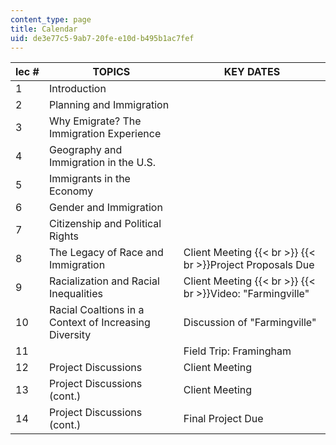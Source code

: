 ```yaml
---
content_type: page
title: Calendar
uid: de3e77c5-9ab7-20fe-e10d-b495b1ac7fef
---
```


| lec # | TOPICS | KEY DATES |
| --- | --- | --- |
| 1 | Introduction | &nbsp; |
| 2 | Planning and Immigration | &nbsp; |
| 3 | Why Emigrate? The Immigration Experience | &nbsp; |
| 4 | Geography and Immigration in the U.S. | &nbsp; |
| 5 | Immigrants in the Economy | &nbsp; |
| 6 | Gender and Immigration | &nbsp; |
| 7 | Citizenship and Political Rights | &nbsp; |
| 8 | The Legacy of Race and Immigration | Client Meeting  {{< br >}}  {{< br >}}Project Proposals Due |
| 9 | Racialization and Racial Inequalities | Client Meeting  {{< br >}}  {{< br >}}Video: "Farmingville" |
| 10 | Racial Coaltions in a Context of Increasing Diversity | Discussion of "Farmingville" |
| 11 | &nbsp; | Field Trip: Framingham |
| 12 | Project Discussions | Client Meeting |
| 13 | Project Discussions (cont.) | Client Meeting |
| 14 | Project Discussions (cont.) | Final Project Due